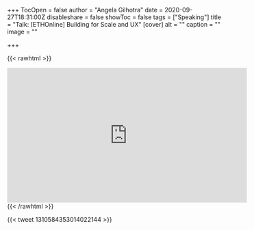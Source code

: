 +++
TocOpen = false
author = "Angela Gilhotra"
date = 2020-09-27T18:31:00Z
disableshare = false
showToc = false
tags = ["Speaking"]
title = "Talk: [ETHOnline] Building for Scale and UX"
[cover]
alt = ""
caption = ""
image = ""

+++
<!-- {{< youtube 5tKzMcflOcY >}} -->

{{< rawhtml >}}
  <iframe width="560" height="315" src="https://www.youtube.com/embed/5tKzMcflOcY?controls=0&amp;start=903" frameborder="0" allow="accelerometer; autoplay; clipboard-write; encrypted-media; gyroscope; picture-in-picture" allowfullscreen></iframe>
{{< /rawhtml >}}

{{< tweet 1310584353014022144 >}}